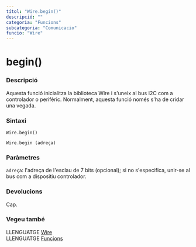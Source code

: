 ```yaml
---
títol: "Wire.begin()"
descripció: ""
categoria: "Funcions"
subcategoria: "Comunicacio"
funcio: "Wire"
---
```


# begin()

### Descripció

Aquesta funció inicialitza la biblioteca Wire i s'uneix al bus I2C com a controlador o perifèric. Normalment, aquesta funció només s'ha de cridar una vegada.

### Sintaxi

`Wire.begin()`  

`Wire.begin (adreça)`  

### Paràmetres

 `adreça`: l'adreça de l'esclau de 7 bits (opcional); si no s'especifica, unir-se al bus com a dispositiu controlador.  

### Devolucions

Cap.

### Vegeu també

LLENGUATGE [Wire](../wire.md)  
LLENGUATGE [Funcions](../../../Funcions.md)

